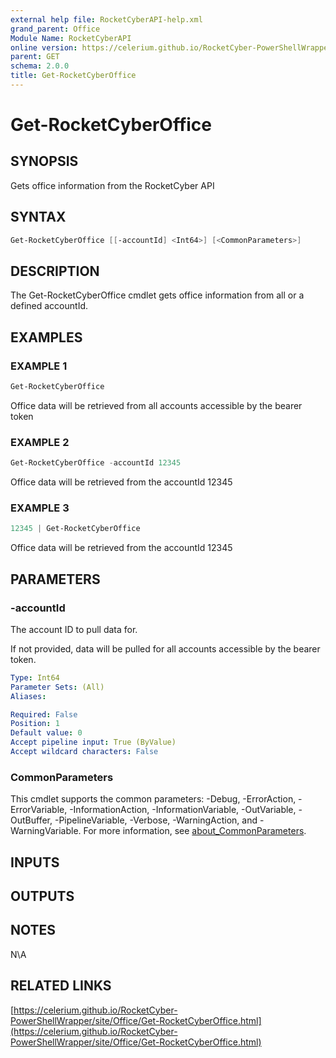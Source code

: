 ```yaml
---
external help file: RocketCyberAPI-help.xml
grand_parent: Office
Module Name: RocketCyberAPI
online version: https://celerium.github.io/RocketCyber-PowerShellWrapper/site/Office/Get-RocketCyberOffice.html
parent: GET
schema: 2.0.0
title: Get-RocketCyberOffice
---
```


# Get-RocketCyberOffice

## SYNOPSIS
Gets office information from the RocketCyber API

## SYNTAX

```powershell
Get-RocketCyberOffice [[-accountId] <Int64>] [<CommonParameters>]
```

## DESCRIPTION
The Get-RocketCyberOffice cmdlet gets office information
from all or a defined accountId.

## EXAMPLES

### EXAMPLE 1
```powershell
Get-RocketCyberOffice
```

Office data will be retrieved from all accounts accessible
by the bearer token

### EXAMPLE 2
```powershell
Get-RocketCyberOffice -accountId 12345
```

Office data will be retrieved from the accountId 12345

### EXAMPLE 3
```powershell
12345 | Get-RocketCyberOffice
```

Office data will be retrieved from the accountId 12345

## PARAMETERS

### -accountId
The account ID to pull data for.

If not provided, data will be pulled for all accounts
accessible by the bearer token.

```yaml
Type: Int64
Parameter Sets: (All)
Aliases:

Required: False
Position: 1
Default value: 0
Accept pipeline input: True (ByValue)
Accept wildcard characters: False
```

### CommonParameters
This cmdlet supports the common parameters: -Debug, -ErrorAction, -ErrorVariable, -InformationAction, -InformationVariable, -OutVariable, -OutBuffer, -PipelineVariable, -Verbose, -WarningAction, and -WarningVariable. For more information, see [about_CommonParameters](http://go.microsoft.com/fwlink/?LinkID=113216).

## INPUTS

## OUTPUTS

## NOTES
N\A

## RELATED LINKS

[https://celerium.github.io/RocketCyber-PowerShellWrapper/site/Office/Get-RocketCyberOffice.html](https://celerium.github.io/RocketCyber-PowerShellWrapper/site/Office/Get-RocketCyberOffice.html)

